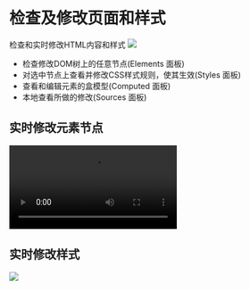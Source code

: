 # 检查及修改页面和样式
检查和实时修改HTML内容和样式
![](https://developers.google.com/web/tools/chrome-devtools/inspect-styles/imgs/elements-panel.png)

+ 检查修改DOM树上的任意节点(Elements 面板)
+ 对选中节点上查看并修改CSS样式规则，使其生效(Styles 面板)
+ 查看和编辑元素的盒模型(Computed 面板)
+ 本地查看所做的修改(Sources 面板)

## 实时修改元素节点
![](https://developers.google.com/web/tools/chrome-devtools/inspect-styles/animations/edit-element-name.mp4)

## 实时修改样式
![](https://developers.google.com/web/tools/chrome-devtools/inspect-styles/imgs/edit-property-name.png)

